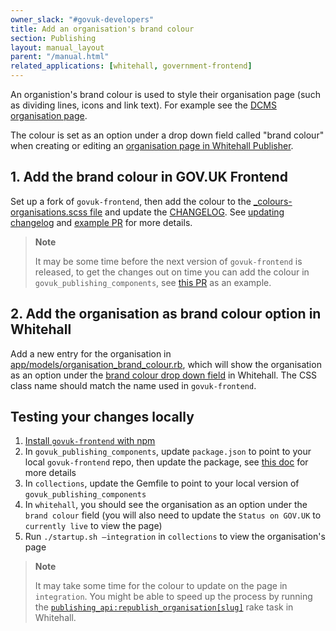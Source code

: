 ```yaml
---
owner_slack: "#govuk-developers"
title: Add an organisation's brand colour
section: Publishing
layout: manual_layout
parent: "/manual.html"
related_applications: [whitehall, government-frontend]
---
```


An organistion's brand colour is used to style their organisation page (such as
dividing lines, icons and link text). For example
see the [DCMS organisation page](https://www.gov.uk/government/organisations/department-for-digital-culture-media-sport).

The colour is set as an option under a drop down field called "brand colour" when
creating or editing an [organisation page in Whitehall Publisher](https://whitehall-admin.publishing.service.gov.uk/government/admin/organisations).

## 1. Add the brand colour in GOV.UK Frontend

Set up a fork of `govuk-frontend`, then add the colour to the [_colours-organisations.scss file](https://github.com/alphagov/govuk-frontend/blob/master/src/govuk/settings/_colours-organisations.scss) and update the [CHANGELOG](https://github.com/alphagov/govuk-frontend/blob/master/CHANGELOG.md).
See [updating changelog](https://github.com/alphagov/govuk-frontend/blob/master/docs/contributing/versioning.md#updating-changelog) and [example PR](https://github.com/alphagov/govuk-frontend/pull/1918) for more details.

> **Note**
>
> It may be some time before the next version of `govuk-frontend` is released,
to get the changes out on time you can add the colour in `govuk_publishing_components`,
see [this PR](https://github.com/alphagov/govuk_publishing_components/pull/1648)
as an example.

## 2. Add the organisation as brand colour option in Whitehall

Add a new entry for the organisation in [app/models/organisation_brand_colour.rb](https://github.com/alphagov/whitehall/blob/master/app/models/organisation_brand_colour.rb), which will show
the organisation as an option under the [brand colour drop down field](https://github.com/alphagov/whitehall/blob/52aff8f61a29b3999054b5b5c94875a5534eaf9a/app/views/admin/organisations/_form.html.erb#L25) in Whitehall.
The CSS class name should match the name used in `govuk-frontend`.

## Testing your changes locally

1. [Install `govuk-frontend` with npm](https://github.com/alphagov/govuk-frontend/blob/master/docs/contributing/running-locally.md)
2. In `govuk_publishing_components`, update `package.json` to point to your local
  `govuk-frontend` repo, then update the package, see [this doc](https://github.com/alphagov/govuk-frontend/blob/master/docs/contributing/tasks.md) for more details
3. In `collections`, update the Gemfile to point to your local version of
  `govuk_publishing_components`
4. In `whitehall`, you should see the organisation as an option under the `brand
  colour` field (you will also need to update the `Status on GOV.UK` to `currently live`
  to view the page)
5. Run `./startup.sh —integration` in `collections` to view the organisation's page

> **Note**
>
> It may take some time for the colour to update on the page in `integration`.
> You might be able to speed up the process by running the
> [`publishing_api:republish_organisation[slug]`](https://deploy.integration.publishing.service.gov.uk//job/run-rake-task/parambuild/?TARGET_APPLICATION=whitehall&MACHINE_CLASS=whitehall_backend&RAKE_TASK=publishing_api:republish_organisation[slug]) rake task in Whitehall.
